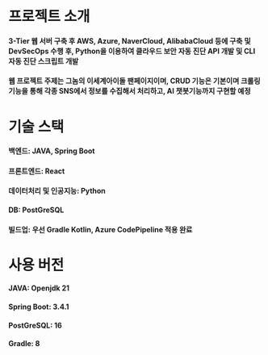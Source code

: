 # 프로젝트 소개
#### 3-Tier 웹 서버 구축 후 AWS, Azure, NaverCloud, AlibabaCloud 등에 구축 및 DevSecOps 수행 후, Python을 이용하여 클라우드 보안 자동 진단 API 개발 및 CLI 자동 진단 스크립트 개발
#### 웹 프로젝트 주제는 그놈의 이세계아이돌 팬페이지이며, CRUD 기능은 기본이며 크롤링 기능을 통해 각종 SNS에서 정보를 수집해서 처리하고, AI 챗봇기능까지 구현할 예정

# 기술 스택
#### 백엔드: JAVA, Spring Boot
#### 프론트엔드: React
#### 데이터처리 및 인공지능: Python
#### DB: PostGreSQL
#### 빌드업: 우선 Gradle Kotlin, Azure CodePipeline 적용 완료

# 사용 버전
#### JAVA: Openjdk 21
#### Spring Boot: 3.4.1
#### PostGreSQL: 16
#### Gradle: 8
